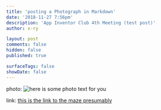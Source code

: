 ```yaml
---
title: 'posting a Photograph in Markdown'
date: '2018-11-27 7:56pm'
description: 'App Inventor Club 4th Meeting (test post)'
author: x-ry	

layout: post
comments: false
hidden: false
published: true

surfaceTags: false
showDate: false
---
```

photo:
![here is some photo text for you](https://x-ry.github.io/assets/images/posts/test-phone-screenshot.png)

link:
[this is the link to the maze presumably](https://x-ry.github.io/spheremaze/)
